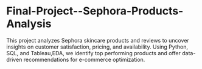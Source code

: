 # Final-Project--Sephora-Products-Analysis
This project analyzes Sephora skincare products and reviews to uncover insights on customer satisfaction, pricing, and availability. Using Python, SQL, and Tableau,EDA, we identify top performing products and offer data-driven recommendations for e-commerce optimization.
